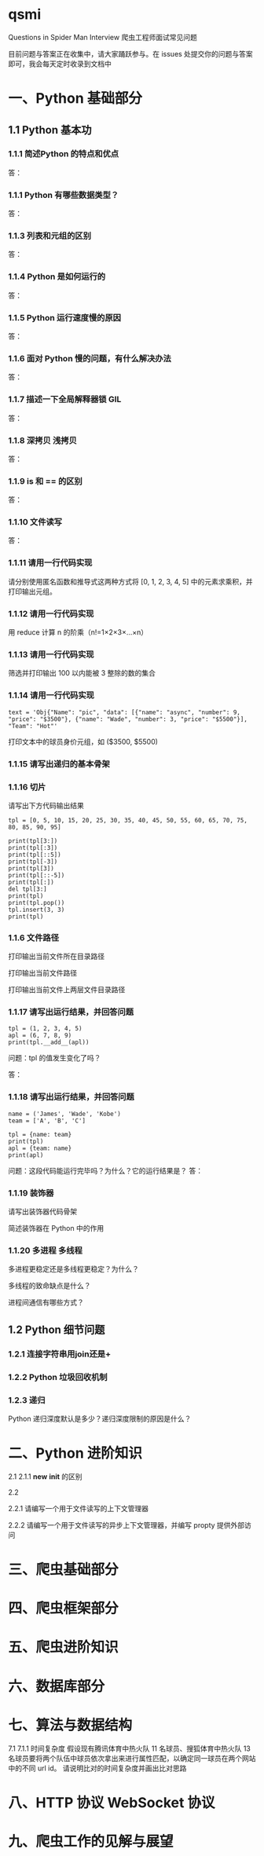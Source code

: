# qsmi
 Questions in Spider Man Interview 爬虫工程师面试常见问题
 
 目前问题与答案正在收集中，请大家踊跃参与。在 issues 处提交你的问题与答案即可，我会每天定时收录到文档中
 
 # 一、Python 基础部分
## 1.1 Python 基本功
### 1.1.1 简述Python 的特点和优点
答：
### 1.1.1 Python 有哪些数据类型？
答：
### 1.1.3 列表和元组的区别
答：
### 1.1.4 Python 是如何运行的
答：
### 1.1.5 Python 运行速度慢的原因
答：

### 1.1.6 面对 Python 慢的问题，有什么解决办法
答：

### 1.1.7 描述一下全局解释器锁 GIL
答：

### 1.1.8 深拷贝 浅拷贝
答：

### 1.1.9 is 和 == 的区别
答：

### 1.1.10 文件读写
答：
### 1.1.11 请用一行代码实现
请分别使用匿名函数和推导式这两种方式将 [0, 1, 2, 3, 4, 5] 中的元素求乘积，并打印输出元组。

### 1.1.12 请用一行代码实现
用 reduce 计算 n 的阶乘（n!=1×2×3×...×n）

### 1.1.13 请用一行代码实现
筛选并打印输出 100 以内能被 3 整除的数的集合

### 1.1.14 请用一行代码实现
```
text = 'Obj{"Name": "pic", "data": [{"name": "async", "number": 9, "price": "$3500"}, {"name": "Wade", "number": 3, "price": "$5500"}], "Team": "Hot"'
```
打印文本中的球员身价元组，如 ($3500, $5500)


### 1.1.15 请写出递归的基本骨架

### 1.1.16 切片
请写出下方代码输出结果
```
tpl = [0, 5, 10, 15, 20, 25, 30, 35, 40, 45, 50, 55, 60, 65, 70, 75, 80, 85, 90, 95]

print(tpl[3:])
print(tpl[:3])
print(tpl[::5])
print(tpl[-3])
print(tpl[3])
print(tpl[::-5])
print(tpl[:])
del tpl[3:]
print(tpl)
print(tpl.pop())
tpl.insert(3, 3)
print(tpl)
```
### 1.1.6 文件路径
打印输出当前文件所在目录路径

打印输出当前文件路径

打印输出当前文件上两层文件目录路径

### 1.1.17 请写出运行结果，并回答问题
```
tpl = (1, 2, 3, 4, 5)
apl = (6, 7, 8, 9)
print(tpl.__add__(apl))
```
问题：tpl 的值发生变化了吗？

答：

### 1.1.18 请写出运行结果，并回答问题
```
name = ('James', 'Wade', 'Kobe')
team = ['A', 'B', 'C']

tpl = {name: team}
print(tpl)
apl = {team: name}
print(apl)
```
问题：这段代码能运行完毕吗？为什么？它的运行结果是？
答：
### 1.1.19 装饰器
请写出装饰器代码骨架

简述装饰器在 Python 中的作用


### 1.1.20 多进程 多线程
多进程更稳定还是多线程更稳定？为什么？

多线程的致命缺点是什么？

进程间通信有哪些方式？

## 1.2 Python 细节问题
### 1.2.1 **连接字符串用join还是+**


### 1.2.2 Python 垃圾回收机制


### 1.2.3 递归
Python 递归深度默认是多少？递归深度限制的原因是什么？




# 二、Python 进阶知识
2.1
2.1.1 __new__  __init__ 的区别

2.2

2.2.1 请编写一个用于文件读写的上下文管理器

2.2.2 请编写一个用于文件读写的异步上下文管理器，并编写 propty 提供外部访问
# 
# 三、爬虫基础部分
# 
# 四、爬虫框架部分
# 
# 五、爬虫进阶知识
# 
# 六、数据库部分
# 
# 七、算法与数据结构
7.1
7.1.1 时间复杂度
假设现有腾讯体育中热火队 11 名球员、搜狐体育中热火队 13 名球员要将两个队伍中球员依次拿出来进行属性匹配，以确定同一球员在两个网站中的不同 url id。
请说明比对的时间复杂度并画出比对思路
# 
# 八、HTTP 协议 WebSocket 协议
# 
# 九、爬虫工作的见解与展望
 
